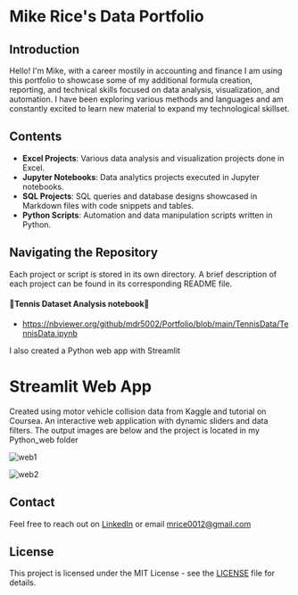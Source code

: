 # Mike Rice's Data Portfolio

## Introduction

Hello! I'm Mike, with a career mostily in accounting and finance I am using this portfolio to showcase some of my additional formula creation, reporting, and technical skills focused on data analysis, visualization, and automation. I have been exploring various methods and languages and am constantly excited to learn new material to expand my technological skillset.

## Contents

- **Excel Projects**: Various data analysis and visualization projects done in Excel.
- **Jupyter Notebooks**: Data analytics projects executed in Jupyter notebooks.
- **SQL Projects**: SQL queries and database designs showcased in Markdown files with code snippets and tables.
- **Python Scripts**: Automation and data manipulation scripts written in Python.

## Navigating the Repository

Each project or script is stored in its own directory. A brief description of each project can be found in its corresponding README file.

#### 🎾**Tennis Dataset Analysis notebook**🎾

- https://nbviewer.org/github/mdr5002/Portfolio/blob/main/TennisData/TennisData.ipynb

I also created a Python web app with Streamlit

# Streamlit Web App

Created using motor vehicle collision data from Kaggle and tutorial on Coursea. An interactive web application with dynamic sliders and data filters. The output images are below and the project is located in my Python_web folder

![web1](Python_web/png/web1.png)

![web2](Python_web/png/web2.png)

## Contact

Feel free to reach out on [LinkedIn](https://www.linkedin.com/in/michael-rice-24704953/) or email mrice0012@gmail.com

## License

This project is licensed under the MIT License - see the [LICENSE](LICENSE) file for details.
